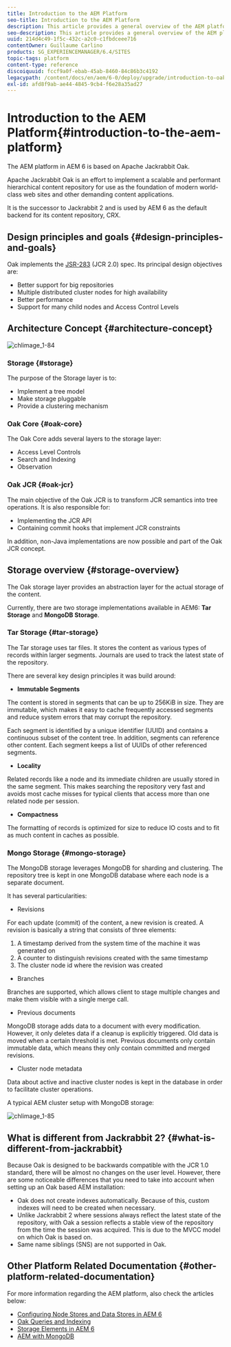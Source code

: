 ```yaml
---
title: Introduction to the AEM Platform
seo-title: Introduction to the AEM Platform
description: This article provides a general overview of the AEM platform and its most important components.
seo-description: This article provides a general overview of the AEM platform and its most important components.
uuid: 214d4c49-1f5c-432c-a2c0-c1fbdceee716
contentOwner: Guillaume Carlino
products: SG_EXPERIENCEMANAGER/6.4/SITES
topic-tags: platform
content-type: reference
discoiquuid: fccf9a0f-ebab-45ab-8460-84c86b3c4192
legacypath: /content/docs/en/aem/6-0/deploy/upgrade/introduction-to-oak
exl-id: afd8f9ab-ae44-4845-9cb4-f6e28a35ad27
---
```

# Introduction to the AEM Platform{#introduction-to-the-aem-platform}

The AEM platform in AEM 6 is based on Apache Jackrabbit Oak.

Apache Jackrabbit Oak is an effort to implement a scalable and performant hierarchical content repository for use as the foundation of modern world-class web sites and other demanding content applications.

It is the successor to Jackrabbit 2 and is used by AEM 6 as the default backend for its content repository, CRX.

## Design principles and goals {#design-principles-and-goals}

Oak implements the [JSR-283](https://www.day.com/day/en/products/jcr/jsr-283.html) (JCR 2.0) spec. Its principal design objectives are:

* Better support for big repositories
* Multiple distributed cluster nodes for high availability
* Better performance
* Support for many child nodes and Access Control Levels

## Architecture Concept {#architecture-concept}

![chlimage_1-84](assets/chlimage_1-84.png)

### Storage {#storage}

The purpose of the Storage layer is to:

* Implement a tree model
* Make storage pluggable
* Provide a clustering mechanism

### Oak Core {#oak-core}

The Oak Core adds several layers to the storage layer:

* Access Level Controls
* Search and Indexing
* Observation

### Oak JCR {#oak-jcr}

The main objective of the Oak JCR is to transform JCR semantics into tree operations. It is also responsible for:

* Implementing the JCR API
* Containing commit hooks that implement JCR constraints

In addition, non-Java implementations are now possible and part of the Oak JCR concept.

## Storage overview {#storage-overview}

The Oak storage layer provides an abstraction layer for the actual storage of the content.

Currently, there are two storage implementations available in AEM6: **Tar Storage** and **MongoDB Storage**.

### Tar Storage {#tar-storage}

The Tar storage uses tar files. It stores the content as various types of records within larger segments. Journals are used to track the latest state of the repository.

There are several key design principles it was build around:

* **Immutable Segments**

The content is stored in segments that can be up to 256KiB in size. They are immutable, which makes it easy to cache frequently accessed segments and reduce system errors that may corrupt the repository.

Each segment is identified by a unique identifier (UUID) and contains a continuous subset of the content tree. In addition, segments can reference other content. Each segment keeps a list of UUIDs of other referenced segments.

* **Locality**

Related records like a node and its immediate children are usually stored in the same segment. This makes searching the repository very fast and avoids most cache misses for typical clients that access more than one related node per session.

* **Compactness**

The formatting of records is optimized for size to reduce IO costs and to fit as much content in caches as possible.

### Mongo Storage {#mongo-storage}

The MongoDB storage leverages MongoDB for sharding and clustering. The repository tree is kept in one MongoDB database where each node is a separate document.

It has several particularities:

* Revisions

For each update (commit) of the content, a new revision is created. A revision is basically a string that consists of three elements:

1. A timestamp derived from the system time of the machine it was generated on
1. A counter to distinguish revisions created with the same timestamp
1. The cluster node id where the revision was created

* Branches

Branches are supported, which allows client to stage multiple changes and make them visible with a single merge call.

* Previous documents

MongoDB storage adds data to a document with every modification. However, it only deletes data if a cleanup is explicitly triggered. Old data is moved when a certain threshold is met. Previous documents only contain immutable data, which means they only contain committed and merged revisions.

* Cluster node metadata

Data about active and inactive cluster nodes is kept in the database in order to facilitate cluster operations.

A typical AEM cluster setup with MongoDB storage:

![chlimage_1-85](assets/chlimage_1-85.png)

## What is different from Jackrabbit 2? {#what-is-different-from-jackrabbit}

Because Oak is designed to be backwards compatible with the JCR 1.0 standard, there will be almost no changes on the user level. However, there are some noticeable differences that you need to take into account when setting up an Oak based AEM installation:

* Oak does not create indexes automatically. Because of this, custom indexes will need to be created when necessary.  
* Unlike Jackrabbit 2 where sessions always reflect the latest state of the repository, with Oak a session reflects a stable view of the repository from the time the session was acquired. This is due to the MVCC model on which Oak is based on.
* Same name siblings (SNS) are not supported in Oak.

## Other Platform Related Documentation {#other-platform-related-documentation}

For more information regarding the AEM platform, also check the articles below:

* [Configuring Node Stores and Data Stores in AEM 6](/help/sites-deploying/data-store-config.md)
* [Oak Queries and Indexing](/help/sites-deploying/queries-and-indexing.md)
* [Storage Elements in AEM 6](/help/sites-deploying/storage-elements-in-aem-6.md)
* [AEM with MongoDB](/help/sites-deploying/aem-with-mongodb.md)
